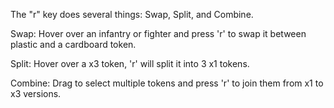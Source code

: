 The "r" key does several things: Swap, Split, and Combine.

Swap: Hover over an infantry or fighter and press 'r' to swap it between plastic and a cardboard token.

Split: Hover over a x3 token, 'r' will split it into 3 x1 tokens.

Combine: Drag to select multiple tokens and press 'r' to join them from x1 to x3 versions.
